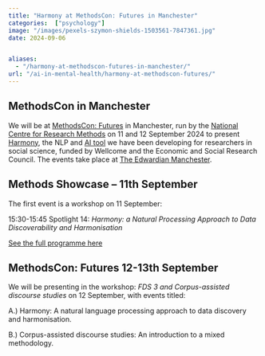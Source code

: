```yaml
---
title: "Harmony at MethodsCon: Futures in Manchester"
categories:  ["psychology"]
image: "/images/pexels-szymon-shields-1503561-7847361.jpg"
date: 2024-09-06


aliases:
  - "/harmony-at-methodscon-futures-in-manchester/"
url: "/ai-in-mental-health/harmony-at-methodscon-futures/"
---
```


## MethodsCon in Manchester


We will be at [MethodsCon: Futures](https://www.ncrm.ac.uk/training/MethodsCon2024) in Manchester, run by the [National Centre for Research Methods](https://www.ncrm.ac.uk/) on 11 and 12 September 2024 to present [Harmony](https://harmonydata.ac.uk/app), the NLP and [AI tool](/ai-in-mental-health/) we have been developing for researchers in social science, funded by Wellcome and the Economic and Social Research Council. The events take place at [The Edwardian Manchester](https://www.radissonhotels.com/en-us/hotels/radisson-collection-edwardian-manchester).

## Methods Showcase – 11th September

The first event is a workshop on 11 September:

15:30-15:45 Spotlight 14: *Harmony: a Natural Processing Approach to Data Discoverability and Harmonisation*

[See the full programme here](https://www.ncrm.ac.uk/training/MethodsCon2024/programme.php)


## MethodsCon: Futures  12-13th September

We will be presenting in the workshop: *FDS 3 and Corpus-assisted discourse studies* on 12 September, with events titled:

A.) Harmony: A natural language processing approach to data discovery and harmonisation.

B.) Corpus-assisted discourse studies: An introduction to a mixed methodology.


